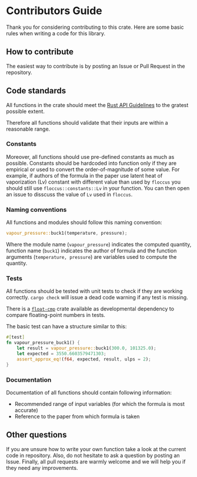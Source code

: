 # Contributors Guide

Thank you for considering contributing to this crate. Here are some basic rules when writing a code for this library.

## How to contribute

The easiest way to contribute is by posting an Issue or Pull Request in the repository.

## Code standards

All functions in the crate should meet the [Rust API Guidelines](https://rust-lang.github.io/api-guidelines/checklist.html) to the gratest possible extent.

Therefore all functions should validate that their inputs are within a reasonable range.

### Constants

Moreover, all functions should use pre-defined constants as much as possible. Constants should be hardcoded into function only if they are empirical or used to convert the order-of-magnitude of some value.
For example, if authors of the formula in the paper use latent heat of vaporization (Lv) constant with different value than used by `floccus` you should still use `floccus::constants::Lv` in your function. You can then open an issue to disscuss the value of `Lv` used in `floccus`.

### Naming conventions

All functions and modules should follow this naming convention:

```Rust
vapour_pressure::buck1(temperature, pressure);
```

Where the module name (`vapour_pressure`) indicates the computed quantity, function name (`buck1`) indicates the author of formula
and the function arguments (`temperature, pressure`) are variables used to compute the quantity.

### Tests

All functions should be tested with unit tests to check if they are working correctly. `cargo check` will issue a dead code warning if any test is missing.

There is a [`float-cmp`](https://crates.io/crates/float-cmp) crate available as developmental dependency to compare floating-point numbers in tests.

The basic test can have a structure similar to this:

```Rust
#[test]
fn vapour_pressure_buck1() {
    let result = vapour_pressure::buck1(300.0, 101325.0);
    let expected = 3550.6603579471303;
    assert_approx_eq!(f64, expected, result, ulps = 2);
}
```

### Documentation

Documentation of all functions should contain following information:

- Recommended range of input variables (for which the formula is most accurate)
- Reference to the paper from which formula is taken

## Other questions

If you are unsure how to write your own function take a look at the current code in repository. Also, do not hesitate to ask a question by posting an Issue. Finally, all pull requests are warmly welcome and we will help you if they need any improvements.
